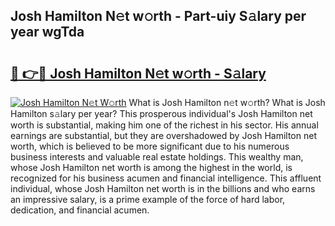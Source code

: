 ## Josh Hamilton N𝚎t w𝚘rth - Part-uiy S𝚊lary per year wgTda

# <h2><a href="http://gc0a9q.nevu.top/?p=Josh+Hamilton">🔗 👉🔴 Josh Hamilton N𝚎t w𝚘rth - S𝚊lary</a></h2>

[![Josh Hamilton N𝚎t W𝚘rth](https://i.imgur.com/Oavwk0R.jpeg)](http://gc0a9q.nevu.top/?p=Josh+Hamilton)
What is Josh Hamilton n𝚎t w𝚘rth? What is Josh Hamilton s𝚊lary per year?
This prosperous individual's Josh Hamilton net worth is substantial, making him one of the richest in his sector. His annual earnings are substantial, but they are overshadowed by Josh Hamilton net worth, which is believed to be more significant due to his numerous business interests and valuable real estate holdings. This wealthy man, whose Josh Hamilton net worth is among the highest in the world, is recognized for his business acumen and financial intelligence. This affluent individual, whose Josh Hamilton net worth is in the billions and who earns an impressive salary, is a prime example of the force of hard labor, dedication, and financial acumen.
